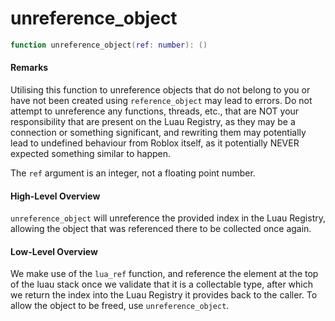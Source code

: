 # unreference\_object

```lua
function unreference_object(ref: number): ()
```

#### Remarks

Utilising this function to unreference objects that do not belong to you or have not been created using `reference_object` may lead to errors. Do not attempt to unreference any functions, threads, etc., that are NOT your responsibility that are present on the Luau Registry, as they may be a connection or something significant, and rewriting them may potentially lead to undefined behaviour from Roblox itself, as it potentially NEVER expected something similar to happen.

The `ref` argument is an integer, not a floating point number.

#### High-Level Overview

`unreference_object` will unreference the provided index in the Luau Registry, allowing the object that was referenced there to be collected once again.

#### Low-Level Overview

We make use of the `lua_ref` function, and reference the element at the top of the luau stack once we validate that it is a collectable type, after which we return the index into the Luau Registry it provides back to the caller. To allow the object to be freed, use `unreference_object`.
